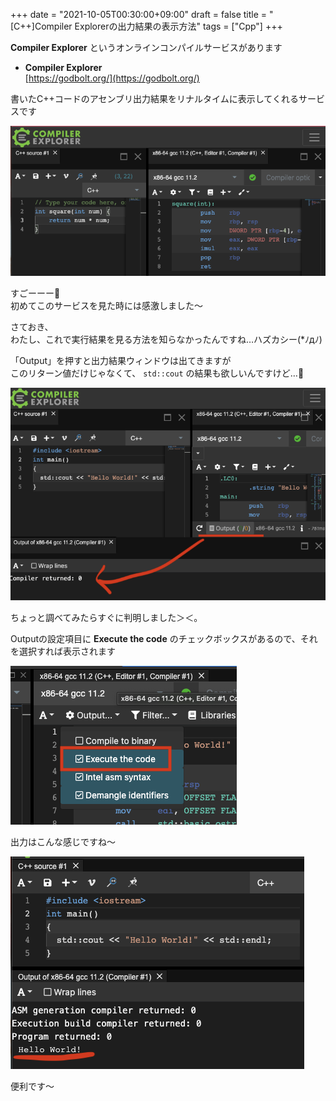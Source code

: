 +++
date = "2021-10-05T00:30:00+09:00"
draft = false
title = "[C++]Compiler Explorerの出力結果の表示方法"
tags = ["Cpp"]
+++

**Compiler Explorer** というオンラインコンパイルサービスがあります

- **Compiler Explorer**  
[https://godbolt.org/](https://godbolt.org/)

書いたC++コードのアセンブリ出力結果をリナルタイムに表示してくれるサービスです

![](/pic/How-to-show-stdout-on-Compiler-Explorer_00.png)

すごーーー👀  
初めてこのサービスを見た時には感激しました〜

さておき、  
わたし、これで実行結果を見る方法を知らなかったんですね…ハズカシー(*ﾉдﾉ)

「Output」を押すと出力結果ウィンドウは出てきますが  
このリターン値だけじゃなくて、 `std::cout` の結果も欲しいんですけど…👀 

![](/pic/How-to-show-stdout-on-Compiler-Explorer_01.png)

ちょっと調べてみたらすぐに判明しました＞＜。

Outputの設定項目に **Execute the code** のチェックボックスがあるので、それを選択すれば表示されます

![](/pic/How-to-show-stdout-on-Compiler-Explorer_02.png)

出力はこんな感じですね〜

![](/pic/How-to-show-stdout-on-Compiler-Explorer_03.png)

便利です〜
